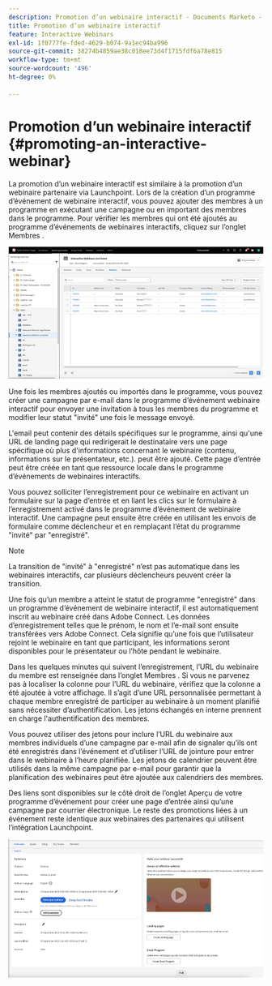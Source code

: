 ```yaml
---
description: Promotion d’un webinaire interactif - Documents Marketo - Documentation du produit
title: Promotion d’un webinaire interactif
feature: Interactive Webinars
exl-id: 1f0777fe-fded-4629-b074-9a1ec94ba996
source-git-commit: 38274b4859ae38c018ee73d4f1715fdf6a78e815
workflow-type: tm+mt
source-wordcount: '496'
ht-degree: 0%

---
```


# Promotion d’un webinaire interactif {#promoting-an-interactive-webinar}

La promotion d’un webinaire interactif est similaire à la promotion d’un webinaire partenaire via Launchpoint. Lors de la création d’un programme d’événement de webinaire interactif, vous pouvez ajouter des membres à un programme en exécutant une campagne ou en important des membres dans le programme. Pour vérifier les membres qui ont été ajoutés au programme d’événements de webinaires interactifs, cliquez sur l’onglet Membres .

![](assets/promoting-an-interactive-webinar-1.png)

Une fois les membres ajoutés ou importés dans le programme, vous pouvez créer une campagne par e-mail dans le programme d’événement webinaire interactif pour envoyer une invitation à tous les membres du programme et modifier leur statut &quot;invité&quot; une fois le message envoyé.

L&#39;email peut contenir des détails spécifiques sur le programme, ainsi qu&#39;une URL de landing page qui redirigerait le destinataire vers une page spécifique où plus d&#39;informations concernant le webinaire (contenu, informations sur le présentateur, etc.). peut être ajouté. Cette page d’entrée peut être créée en tant que ressource locale dans le programme d’événements de webinaires interactifs.

Vous pouvez solliciter l’enregistrement pour ce webinaire en activant un formulaire sur la page d’entrée et en liant les clics sur le formulaire à l’enregistrement activé dans le programme d’événement de webinaire interactif. Une campagne peut ensuite être créée en utilisant les envois de formulaire comme déclencheur et en remplaçant l’état du programme &quot;invité&quot; par &quot;enregistré&quot;.

>[!NOTE]
>
>La transition de &quot;invité&quot; à &quot;enregistré&quot; n’est pas automatique dans les webinaires interactifs, car plusieurs déclencheurs peuvent créer la transition.

Une fois qu’un membre a atteint le statut de programme &quot;enregistré&quot; dans un programme d’événement de webinaire interactif, il est automatiquement inscrit au webinaire créé dans Adobe Connect. Les données d’enregistrement telles que le prénom, le nom et l’e-mail sont ensuite transférées vers Adobe Connect. Cela signifie qu’une fois que l’utilisateur rejoint le webinaire en tant que participant, les informations seront disponibles pour le présentateur ou l’hôte pendant le webinaire.

Dans les quelques minutes qui suivent l’enregistrement, l’URL du webinaire du membre est renseignée dans l’onglet Membres . Si vous ne parvenez pas à localiser la colonne pour l’URL du webinaire, vérifiez que la colonne a été ajoutée à votre affichage. Il s’agit d’une URL personnalisée permettant à chaque membre enregistré de participer au webinaire à un moment planifié sans nécessiter d’authentification. Les jetons échangés en interne prennent en charge l&#39;authentification des membres.

Vous pouvez utiliser des jetons pour inclure l’URL du webinaire aux membres individuels d’une campagne par e-mail afin de signaler qu’ils ont été enregistrés dans l’événement et d’utiliser l’URL de jointure pour entrer dans le webinaire à l’heure planifiée. Les jetons de calendrier peuvent être utilisés dans la même campagne par e-mail pour garantir que la planification des webinaires peut être ajoutée aux calendriers des membres.

Des liens sont disponibles sur le côté droit de l’onglet Aperçu de votre programme d’événement pour créer une page d’entrée ainsi qu’une campagne par courrier électronique. Le reste des promotions liées à un événement reste identique aux webinaires des partenaires qui utilisent l’intégration Launchpoint.

![](assets/promoting-an-interactive-webinar-2.png)
